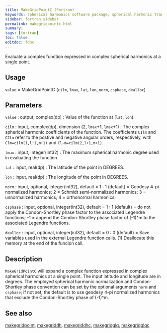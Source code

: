 ```yaml
---
title: MakeGridPointC (Fortran)
keywords: spherical harmonics software package, spherical harmonic transform, legendre functions, multitaper spectral analysis, fortran, Python, gravity, magnetic field
sidebar: fortran_sidebar
permalink: makegridpointc.html
summary:
tags: [fortran]
toc: false
editdoc: fdoc
---
```


Evaluate a complex function expressed in complex spherical harmonics at a single point.

## Usage

`value` = MakeGridPointC (`cilm`, `lmax`, `lat`, `lon`, `norm`, `csphase`, `dealloc`)

## Parameters

`value` : output, complex(dp)
:   Value of the function at (`lat`, `lon`).

`cilm` : input, complex(dp), dimension (2, `lmax`+1, `lmax`+1)
:   The complex spherical harmonic coefficients of the function. The coefficients `C1lm` and `C2lm` refer to the postive and negative angular orders, respectively, with `Clm=cilm(1,l+1,m+1)` and `Cl-m=cilm(2,l+1,m+1)`.

`lmax` : input, integer(int32)
:   The maximum spherical harmonic degree used in evaluating the function.

`lat` : input, real(dp)
:   The latitude of the point in DEGREES.

`lon` : input, real(dp)
:   The longitude of the point in DEGREES.

`norm` : input, optional, integer(int32), default = 1
:   1 (default) = Geodesy 4-pi normalized harmonics; 2 = Schmidt semi-normalized harmonics; 3 = unnormalized harmonics; 4 = orthonormal harmonics.

`csphase` : input, optional, integer(int32), default = 1
:   1 (default) = do not apply the Condon-Shortley phase factor to the associated Legendre functions; -1 = append the Condon-Shortley phase factor of (-1)^m to the associated Legendre functions.

`dealloc` : input, optional, integer(int32), default = 0
:   0 (default) = Save variables used in the external Legendre function calls. (1) Deallocate this memory at the end of the funcion call.

## Description

`MakeGridPointC` will expand a complex function expressed in complex spherical harmonics at a single point. The input latitude and longitude are in degrees. The employed spherical harmonic normalization and Condon-Shortley phase convention can be set by the optional arguments `norm` and `csphase`; if not set, the default is to use geodesy 4-pi normalized harmonics that exclude the Condon-Shortley phase of (-1)^m.

## See also

[makegridpoint](makegridpoint.html), [makegriddh](makegriddh.html), [makegriddhc](makegriddhc.html), [makegridglq](makegridglq.html), [makegridglqc](makegridglqc.html)
